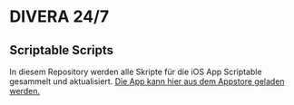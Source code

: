 # DIVERA 24/7 
## Scriptable Scripts

In diesem Repository werden alle Skripte für die iOS App Scriptable gesammelt und aktualisiert.
[Die App kann hier aus dem Appstore geladen werden.](https://apps.apple.com/de/app/scriptable/id1405459188)
